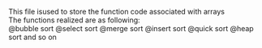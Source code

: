 This file isused to store the function code associated with arrays  
The functions realized are as following:  
  @bubble sort
  @select sort
  @merge sort
  @insert sort
  @quick sort
  @heap sort
  and so on
